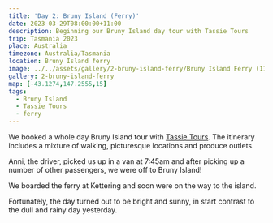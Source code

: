 ```yaml
---
title: 'Day 2: Bruny Island (Ferry)'
date: 2023-03-29T08:00:00+11:00
description: Beginning our Bruny Island day tour with Tassie Tours
trip: Tasmania 2023
place: Australia
timezone: Australia/Tasmania
location: Bruny Island ferry
image: ../../assets/gallery/2-bruny-island-ferry/Bruny Island Ferry (11).jpeg
gallery: 2-bruny-island-ferry
map: [-43.1274,147.2555,15]
tags:
  - Bruny Island
  - Tassie Tours
  - ferry
---
```

We booked a whole day Bruny Island tour with [Tassie Tours](https://tassietours.com/bruny-island-tours.php). The itinerary includes a mixture of walking, picturesque locations and produce outlets.

Anni, the driver, picked us up in a van at 7:45am and after picking up a number of other passengers, we were off to Bruny Island!

We boarded the ferry at Kettering and soon were on the way to the island.

Fortunately, the day turned out to be bright and sunny, in start contrast to the dull and rainy day yesterday.
